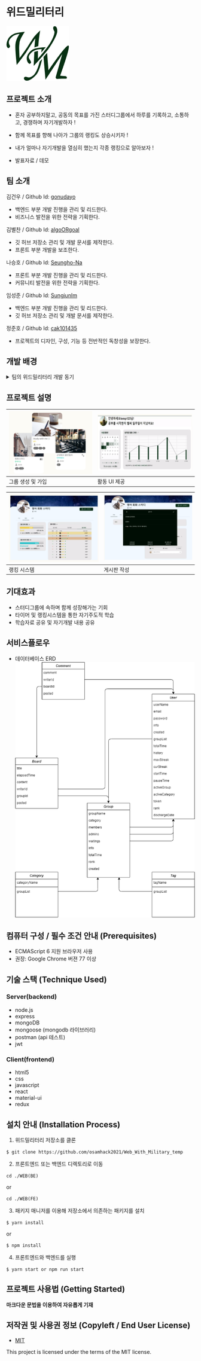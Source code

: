 # 위드밀리터리

![Logo](./Logo.png)

## 프로젝트 소개

- 혼자 공부하지말고, 공동의 목표를 가진 스터디그룹에서
  하루를 기록하고, 소통하고, 경쟁하며 자기개발하자 !
- 함께 목표를 향해 나아가 그룹의 랭킹도 상승시키자 !
- 내가 얼마나 자기개발을 열심히 했는지 각종 랭킹으로 알아보자 !

- 발표자료 / 데모

## 팀 소개

김건우 / Github Id: [gonudayo](https://github.com/gonudayo)

- 백엔드 부분 개발 진행을 관리 및 리드한다.
- 비즈니스 발전을 위한 전략을 기획한다.

김별찬 / Github Id: [algoORgoal](https://github.com/algoORgoal)</summary>

- 깃 허브 저장소 관리 및 개발 문서를 제작한다.
- 프론트 부분 개발을 보조한다.

나승호 / Github Id: [Seungho-Na](https://github.com/Seungho-Na)

- 프론트 부분 개발 진행을 관리 및 리드한다.
- 커뮤니티 발전을 위한 전략을 기획한다.

임성준 / Github Id: [SungjunIm](https://github.com/SungjunIm)

- 백엔드 부분 개발 진행을 관리 및 리드한다.
- 깃 허브 저장소 관리 및 개발 문서를 제작한다.

정준호 / Github Id: [cak101435](https://github.com/cak101435)

- 프로젝트의 디자인, 구성, 기능 등 전반적인 독창성을 보장한다.

## 개발 배경

<details>
<summary>팀의 위드밀리터리 개발 동기</summary>
<br>
시간을 거슬러 올라가 훈련소 시절로 돌아가 본다. 대책 없이 군대에 갔다. 내가 선택해서 들어갔지만, 군대를 안 가고 사회에서 직장 생활하는 친구들, 대학생활하는 친구들을 보고 있자니 여기 갇혀있는 시간이 너무 아까워 1분 1초가 괴롭게 느껴졌다. 게다가 자유도 제약당하고, 하기 싫은 일을 강요당하니 속 깊은 곳부터 끓어오르는 불편함을 견딜 수가 없었다. 계속 원망만 했다. 동시에 억울하지 않기 위해 나름대로 합리화 방법을 강구했다. 18개월이라는 긴 기간 동안 원하는 바를 이룬다면, 덜 억울하지 않을까 해서.
대한민국에 태어난 건 선택이 아니었지만, 떠나지 않은 건 오로지 본인의 선택이다. 사회의 혜택을 받았고, 그에 대한 약속을 지키기 위해 군대에 왔다. 병역 특례나 공익을 받기 위한 노력을 하지 않은 것도 본인의 선택이었다. 그래서 군대에 왔다면, 허송세월 낭비할 게 아니라 공생할 방법을 찾아야 한다. 밖이라고 자유롭기만 할까 온갖 유혹에 자유롭지 못한 게 현실이다. 군대와 함께 내가 목표한 바를 해낸다. '위드 밀리터리'의 시작이었다.
약 9개월 전부터 매일매일 사지방에 내려가서 프로그래밍 공부를 하였다. 그러나 쉽게 무너지는 집중력과 금방 바닥나 버리는 의지 때문에 허탕치고 돌아오는 게 하루 이틀이 아니었다. 필요성을 온몸으로 느끼고 타당성 검토까지 끝난 마당에 온갖 핑계로 자기 합리화를 한다. 작심삼일, 냄비근성 등 상태 파악을 하며 자신을 질책해도, 돌아서면 변한 게 없다. 나도 그렇듯, 누구나 그렇다. 그러나 나는 달라졌다. 'solved.ac'를 이용하면서부터 지금까지의 노력이 수치화되어 시각적으로 볼 수 있었다. 돌아보면 열심히 했던 흔적이 남으니 매일매일 뿌듯할 수 있기 때문이다. 나중에는 최장 스트릭이라는 기능이 도입되었다. 이는 매일매일 끊기지 않고 얼마나 오래 하는지 기록하는 지표로, 깃허브 잔디심기와 같은 그래프랑 연계하여 더욱더 자기개발에 몰입할 수 있게 하였다. 운 좋게도 상위에 랭크 하게 되어, 유지하기 위해 물불 안 가리고 노력을 하고 있다. 나중에는 자기개발을 위해 공부하는 것인지, 최장 스트릭 및 공부 히스토리를 위하여 공부하는 것 인지 그 경계가 모호해진 순간이 왔다. 그러나 행위 자체로 의미 있다고 생각한다. 매일매일 무슨 일이 일어나더라도 끊기지 않고 자기개발 행위를 한다는 것이 큰 의미이다. 궤도에 올라선 순간 무한한 발전을 꿈꿀 수 있다. 삶이 끝없이 보람차면서, 동시에 하루하루 시간이 너무 빨리 가는 느낌이 들어, 하루가 지날 때마다 아쉬운 기분이 든다. 나는 군대에 있지만 이런 생각을 한다는 것이다. 시간이 흘러 전역하고 뒤돌아본다면 정말 알차고 뿌듯한 군 생활이었다고 말할 수 있다. 주특기를 잘하고, 일을 잘해서가 아니라, 군대에 와서도 나의 인생을 살았다는 것이다. 18개월 동안 군대와 함께였을 뿐이었지, 군대에 갇혀있던 게 아니었다. 그걸 실현 시키는 것이 '위드 밀리터리'가 되기를 바란다.
solved.ac는 프로그래밍에 국한되어 있기 때문에 여러 가지 아쉬운 점이 많다. 위드 밀리터리는 solved.ac 개선판이 아니다. solved.ac 사용 경험을 토대로 만든 상위 차원의 서비스가 될 것이다. 혼자서 하면 힘들 수 있다. 그래서 그룹 시스템을 도입했다. 친구랑 헬스장을 다니면 서로 이끌며 꾸준히 다닐 수 있는 원리와 같다. 게다가 타인에게 도움을 받거나 줄 수 있다면 자기개발의 효과는 더 극대화된다. 친구들이랑, 동기들이랑, 분대원들이랑, 중대원들이랑, 타 부대원들이랑, 공부 분야, 목표, 관심사 등이 같은 사람들이랑 다양한 그룹을 형성할 수 있다. 각자 사정이 다른 만큼 그 사정에 맞춰 개인화하여 공부할 수 있도록 하는 것이다. 더 이상의 핑계는 없을 것 이다. 시작만 하면 이룰 수 있다.
</details>

## 프로젝트 설명


| ![group](./group.png) | ![ui](./ui.png) |
| --------------------- | --------------- |
| 그룹 생성 및 가입     | 활동 UI 제공    |

| ![rank](./rank.png) | ![board](./board.png) |
| ------------------- | --------------------- |
| 랭킹 시스템         | 게시판 작성           |


## 기대효과

- 스터디그룹에 속하며 함께 성장해가는 기회
- 타이머 및 랭킹시스템을 통한 자기주도적 학습
- 학습자료 공유 및 자기개발 내용 공유

## 서비스플로우

- 데이터베이스 ERD
  ![ERD](./ERD.png)

## 컴퓨터 구성 / 필수 조건 안내 (Prerequisites)

- ECMAScript 6 지원 브라우저 사용
- 권장: Google Chrome 버젼 77 이상

## 기술 스택 (Technique Used)

### Server(backend)

- node.js
- express
- mongoDB
- mongoose (mongodb 라이브러리)
- postman (api 테스트)
- jwt

### Client(frontend)

- html5
- css
- javascript
- react
- material-ui
- redux

## 설치 안내 (Installation Process)

1. 위드밀리터리 저장소를 클론

```
$ git clone https://github.com/osamhack2021/Web_With_Military_temp
```

2. 프론트엔드 또는 백엔드 디렉토리로 이동

```
cd ./WEB(BE)
```

or

```
cd ./WEB(FE)
```

3. 패키지 매니저를 이용해 저장소에서 의존하는 패키지를 설치

```
$ yarn install
```

or

```
$ npm install
```

4. 프론트엔드와 백엔드를 실행

```
$ yarn start or npm run start
```

## 프로젝트 사용법 (Getting Started)

**마크다운 문법을 이용하여 자유롭게 기재**

## 저작권 및 사용권 정보 (Copyleft / End User License)

- [MIT](https://github.com/osamhack2021/Web_With_Military_temp/blob/master/LICENSE)

This project is licensed under the terms of the MIT license.
